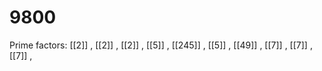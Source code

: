 # 9800

Prime factors: [[2]] , [[2]] , [[2]] , [[5]] , [[245]] , [[5]] , [[49]] , [[7]] , [[7]] , [[7]] , 